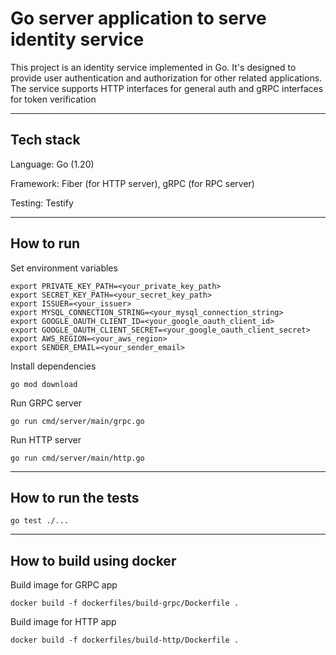 # Go server application to serve identity service

This project is an identity service implemented in Go. It's designed to provide user authentication and authorization for other related applications. The service supports HTTP interfaces for general auth and gRPC interfaces for token verification

---

## Tech stack

Language: Go (1.20)

Framework: Fiber (for HTTP server), gRPC (for RPC server)

Testing: Testify

---

## How to run

Set environment variables

```shell
export PRIVATE_KEY_PATH=<your_private_key_path>
export SECRET_KEY_PATH=<your_secret_key_path>
export ISSUER=<your_issuer>
export MYSQL_CONNECTION_STRING=<your_mysql_connection_string>
export GOOGLE_OAUTH_CLIENT_ID=<your_google_oauth_client_id>
export GOOGLE_OAUTH_CLIENT_SECRET=<your_google_oauth_client_secret>
export AWS_REGION=<your_aws_region>
export SENDER_EMAIL=<your_sender_email>
```

Install dependencies

```shell
go mod download
```

Run GRPC server

```shell
go run cmd/server/main/grpc.go
```

Run HTTP server

```shell
go run cmd/server/main/http.go
```

---

## How to run the tests

```shell
go test ./...
```

---

## How to build using docker

Build image for GRPC app

```shell
docker build -f dockerfiles/build-grpc/Dockerfile .
```

Build image for HTTP app

```shell
docker build -f dockerfiles/build-http/Dockerfile .
```
